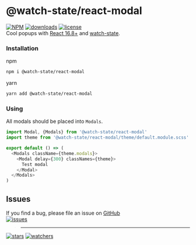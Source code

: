 # @watch-state/react-modal
[![NPM](https://img.shields.io/npm/v/@watch-state/react-modal.svg)](https://github.com/d8corp/watch-state-react-modal/blob/master/CHANGELOG.md)
[![downloads](https://img.shields.io/npm/dm/@watch-state/react-modal.svg)](https://www.npmjs.com/package/@watch-state/react-modal)
[![license](https://img.shields.io/npm/l/@watch-state/react-modal)](https://github.com/d8corp/watch-state-react-modal/blob/master/LICENSE)  
Cool popups with [React 16.8+](https://reactjs.org) and [watch-state](https://www.npmjs.com/package/watch-state).
### Installation
npm
```bash
npm i @watch-state/react-modal
```
yarn
```bash
yarn add @watch-state/react-modal
```
### Using
All modals should be placed into `Modals`.
```typescript jsx
import Modal, {Modals} from '@watch-state/react-modal'
import theme from '@watch-state/react-modal/theme/default.module.scss'

export default () => (
  <Modals className={theme.modals}>
    <Modal delay={300} classNames={theme}>
      Test modal
    </Modal>
  </Modals>
)
```
## Issues
If you find a bug, please file an issue on [GitHub](https://github.com/d8corp/watch-state-react-modal/issues)  
[![issues](https://img.shields.io/github/issues-raw/d8corp/watch-state-react-modal)](https://github.com/d8corp/watch-state-react-modal/issues)  
> ---
[![stars](https://img.shields.io/github/stars/d8corp/watch-state-react-modal?style=social)](https://github.com/d8corp/watch-state-react-modal/stargazers)
[![watchers](https://img.shields.io/github/watchers/d8corp/watch-state-react-modal?style=social)](https://github.com/d8corp/watch-state-react-modal/watchers)

